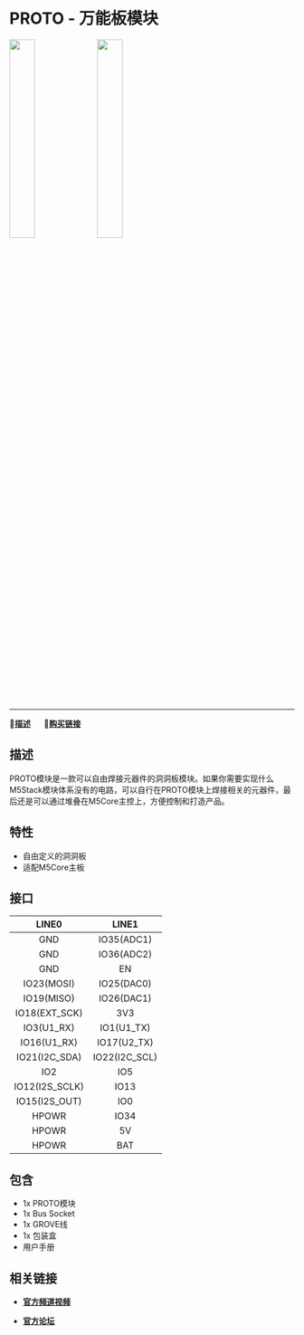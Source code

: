 # PROTO - 万能板模块

<img src="assets/img/product_pics/module/module_proto_01.png" width="30%" height="30%"> <img src="assets/img/product_pics/module/module_proto_02.png" width="30%" height="30%">

***

:memo:**[描述](#描述)**&nbsp;&nbsp;&nbsp;&nbsp;&nbsp;&nbsp;🛒**[购买链接](https://item.taobao.com/item.htm?spm=a1z10.5-c.w4002-1172588093.19.6c2275f4nUJEfh&id=563688612650)**

## 描述

PROTO模块是一款可以自由焊接元器件的洞洞板模块。如果你需要实现什么M5Stack模块体系没有的电路，可以自行在PROTO模块上焊接相关的元器件，最后还是可以通过堆叠在M5Core主控上，方便控制和打造产品。

## 特性

-  自由定义的洞洞板
-  适配M5Core主板

## 接口

| LINE0             | LINE1            |
|:---:|:---:|
| GND               | IO35(ADC1)       |
| GND               | IO36(ADC2)       |
| GND               | EN               |
| IO23(MOSI)        | IO25(DAC0)       |
| IO19(MISO)        | IO26(DAC1)       |
| IO18(EXT\_SCK)    | 3V3              |
| IO3(U1\_RX)       | IO1(U1\_TX)      |
| IO16(U1\_RX)      | IO17(U2\_TX)     |
| IO21(I2C\_SDA)    | IO22(I2C\_SCL)   |
| IO2               | IO5              |
| IO12(I2S\_SCLK)   | IO13             |
| IO15(I2S\_OUT)    | IO0              |
| HPOWR             | IO34             |
| HPOWR             | 5V               |
| HPOWR             | BAT              |

## 包含

-  1x PROTO模块
-  1x Bus Socket
-  1x GROVE线
-  1x 包装盒
-  用户手册

## 相关链接

- **[官方频道视频](https://i.youku.com/i/UNjE1ODA2MzE0OA==?spm=a2hzp.8253869.0.0)**

- **[官方论坛](http://forum.m5stack.com/)**
